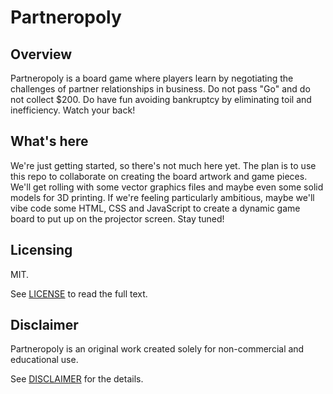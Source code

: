 # Partneropoly

## Overview

Partneropoly is a board game where players learn by negotiating the challenges of partner relationships in business. Do not pass "Go" and do not collect $200. Do have fun avoiding bankruptcy by eliminating toil and inefficiency. Watch your back!

## What's here

We're just getting started, so there's not much here yet. The plan is to use this repo to collaborate on creating the board artwork and game pieces. We'll get rolling with some vector graphics files and maybe even some solid models for 3D printing. If we're feeling particularly ambitious, maybe we'll vibe code some HTML, CSS and JavaScript to create a dynamic game board to put up on the projector screen. Stay tuned!

## Licensing

MIT.

See [LICENSE](LICENSE) to read the full text.

## Disclaimer

Partneropoly is an original work created solely for non-commercial and educational use.

See [DISCLAIMER](DISCLAIMER.md) for the details.
